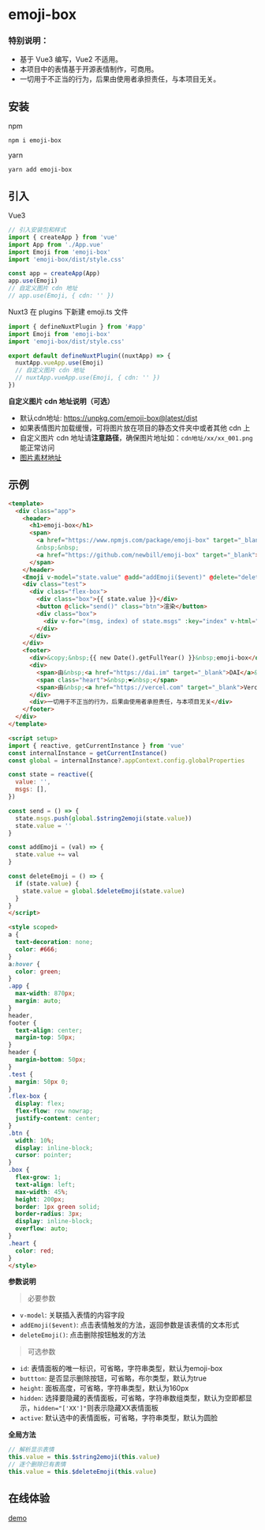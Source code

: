 # emoji-box

### 特别说明：

- 基于 Vue3 编写，Vue2 不适用。
- 本项目中的表情基于开源表情制作，可商用。
- 一切用于不正当的行为，后果由使用者承担责任，与本项目无关。

## 安装

npm
```
npm i emoji-box
```
yarn
```
yarn add emoji-box
```

## 引入

Vue3
``` javascript
// 引入安装包和样式
import { createApp } from 'vue'
import App from './App.vue'
import Emoji from 'emoji-box'
import 'emoji-box/dist/style.css'

const app = createApp(App)
app.use(Emoji)
// 自定义图片 cdn 地址
// app.use(Emoji, { cdn: '' })
``` 

Nuxt3
在 plugins 下新建 emoji.ts 文件
``` javascript
import { defineNuxtPlugin } from '#app'
import Emoji from 'emoji-box'
import 'emoji-box/dist/style.css'

export default defineNuxtPlugin((nuxtApp) => {
  nuxtApp.vueApp.use(Emoji)
  // 自定义图片 cdn 地址
  // nuxtApp.vueApp.use(Emoji, { cdn: '' })
})
```

**自定义图片 cdn 地址说明（可选）**
- 默认cdn地址: https://unpkg.com/emoji-box@latest/dist
- 如果表情图片加载缓慢，可将图片放在项目的静态文件夹中或者其他 cdn 上
- 自定义图片 cdn 地址请**注意路径**，确保图片地址如：`cdn地址/xx/xx_001.png` 能正常访问
- [图片素材地址](https://github.com/newbill/emoji-box/tree/main/public)

## 示例

``` html
<template>
  <div class="app">
    <header>
      <h1>emoji-box</h1>
      <span>
        <a href="https://www.npmjs.com/package/emoji-box" target="_blank">使用文档</a>
        &nbsp;&nbsp;
        <a href="https://github.com/newbill/emoji-box" target="_blank">仓库地址</a>
      </span>
    </header>
    <Emoji v-model="state.value" @add="addEmoji($event)" @delete="deleteEmoji()" />
    <div class="test">
      <div class="flex-box">
        <div class="box">{{ state.value }}</div>
        <button @click="send()" class="btn">渲染</button>
        <div class="box">
          <div v-for="(msg, index) of state.msgs" :key="index" v-html="msg"></div>
        </div>
      </div>
    </div>
    <footer>
      <div>&copy;&nbsp;{{ new Date().getFullYear() }}&nbsp;emoji-box</div>
      <div>
        <span>由&nbsp;<a href="https://dai.im" target="_blank">DAI</a>&nbsp;设计</span>
        <span class="heart">&nbsp;❤&nbsp;</span>
        <span>由&nbsp;<a href="https://vercel.com" target="_blank">Vercel</a>&nbsp;驱动</span>
      </div>
      <div>一切用于不正当的行为，后果由使用者承担责任，与本项目无关</div>
    </footer>
  </div>
</template>

<script setup>
import { reactive, getCurrentInstance } from 'vue'
const internalInstance = getCurrentInstance()
const global = internalInstance?.appContext.config.globalProperties

const state = reactive({
  value: '',
  msgs: [],
})

const send = () => {
  state.msgs.push(global.$string2emoji(state.value))
  state.value = ''
}

const addEmoji = (val) => {
  state.value += val
}

const deleteEmoji = () => {
  if (state.value) {
    state.value = global.$deleteEmoji(state.value)
  }
}
</script>

<style scoped>
a {
  text-decoration: none;
  color: #666;
}
a:hover {
  color: green;
}
.app {
  max-width: 870px;
  margin: auto;
}
header,
footer {
  text-align: center;
  margin-top: 50px;
}
header {
  margin-bottom: 50px;
}
.test {
  margin: 50px 0;
}
.flex-box {
  display: flex;
  flex-flow: row nowrap;
  justify-content: center;
}
.btn {
  width: 10%;
  display: inline-block;
  cursor: pointer;
}
.box {
  flex-grow: 1;
  text-align: left;
  max-width: 45%;
  height: 200px;
  border: 1px green solid;
  border-radius: 3px;
  display: inline-block;
  overflow: auto;
}
.heart {
  color: red;
}
</style>
```

**参数说明**

> 必要参数
- `v-model`: 关联插入表情的内容字段
- `addEmoji($event)`: 点击表情触发的方法，返回参数是该表情的文本形式
- `deleteEmoji()`: 点击删除按钮触发的方法

> 可选参数
- `id`: 表情面板的唯一标识，可省略，字符串类型，默认为emoji-box
- `buttton`: 是否显示删除按钮，可省略，布尔类型，默认为true
- `height`: 面板高度，可省略，字符串类型，默认为160px
- `hidden`: 选择要隐藏的表情面板，可省略，字符串数组类型，默认为空即都显示，`hidden="['XX']"`则表示隐藏XX表情面板
- `active`: 默认选中的表情面板，可省略，字符串类型，默认为圆脸

**全局方法**

``` javascript
// 解析显示表情
this.value = this.$string2emoji(this.value)
// 逐个删除已有表情
this.value = this.$deleteEmoji(this.value)
```

## 在线体验

[demo](https://emoji.dai.im)